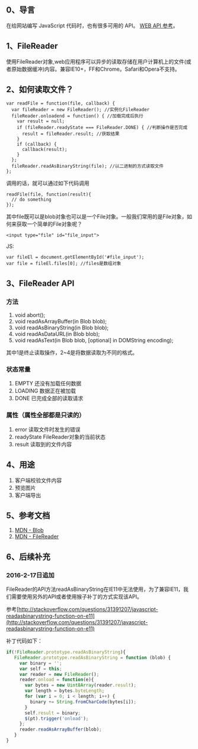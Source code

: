 ## 0、导言

在给网站编写 JavaScript 代码时，也有很多可用的 API。 [WEB API 参考](https://developer.mozilla.org/zh-CN/docs/Web/API)。

## 1、FileReader

使用FileReader对象,web应用程序可以异步的读取存储在用户计算机上的文件(或者原始数据缓冲)内容。兼容IE10+，FF和Chrome。Safari和Opera不支持。


## 2、如何读取文件？

	var readFile = function(file, callback) {
	  var fileReader = new FileReader(); //实例化FileReader
	  fileReader.onloadend = function() { //加载完成后执行
	    var result = null; 
	    if (fileReader.readyState === FileReader.DONE) { //判断操作是否完成
	      result = fileReader.result; //获取结果
	    }
	    if (callback) {
	      callback(result);
	    }
	  };
	  fileReader.readAsBinaryString(file); //以二进制的方式读取文件
	};

调用的话，就可以通过如下代码调用

	readFile(file, function(result){
	  // do something
	});

其中file既可以是blob对象也可以是一个File对象。一般我们常用的是File对象，如何来获取一个简单的File对象呢？

	<input type="file" id="file_input">

JS:

	var fileEl = document.getElementById('#file_input');
	var file = fileEl.files[0]; //files是数组对象

## 3、FileReader API

### 方法

1. void abort(); 
2. void readAsArrayBuffer(in Blob blob);
3. void readAsBinaryString(in Blob blob);
4. void readAsDataURL(in Blob blob);
5. void readAsText(in Blob blob, [optional] in DOMString encoding);

其中1是终止读取操作，2~4是将数据读取为不同的格式。

### 状态常量

1. EMPTY 还没有加载任何数据
2. LOADING 数据正在被加载
3. DONE 已完成全部的读取请求

### 属性（属性全部都是只读的）

1. error 读取文件时发生的错误
2. readyState FileReader对象的当前状态
3. result 读取到的文件内容

## 4、用途

1. 客户端校验文件内容
2. 预览图片
3. 客户端导出

## 5、参考文档

1. [MDN - Blob](https://developer.mozilla.org/zh-CN/docs/Web/API/Blob)
2. [MDN - FileReader](https://developer.mozilla.org/zh-CN/docs/Web/API/FileReader)

## 6、后续补充

### 2016-2-17日追加

FileReader的API方法readAsBinaryString在IE11中无法使用，为了兼容IE11，我们需要使用另外的API或者使用猴子补丁的方式实现该API。

参考[http://stackoverflow.com/questions/31391207/javascript-readasbinarystring-function-on-e11](http://stackoverflow.com/questions/31391207/javascript-readasbinarystring-function-on-e11)

补丁代码如下：

```javascript
if(!FileReader.prototype.readAsBinaryString){
   FileReader.prototype.readAsBinaryString = function (blob) {
     var binary = '';
     var self = this;
     var reader = new FileReader();
     reader.onload = function(e){
       var bytes = new Uint8Array(reader.result); 
       var length = bytes.byteLength;
       for (var i = 0; i < length; i++) {
         binary += String.fromCharCode(bytes[i]);
       }
       self.result = binary;
       $(pt).trigger('onload');
     };
     reader.readAsArrayBuffer(blob);
   }
}
```